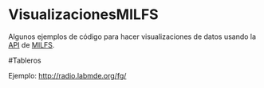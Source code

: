 # VisualizacionesMILFS
Algunos ejemplos de código para hacer visualizaciones de datos usando la [API](https://github.com/humano/milfs/blob/master/API.md "API") de [MILFS](https://github.com/humano/milfs "MILFS").

#Tableros

Ejemplo:
http://radio.labmde.org/fg/

